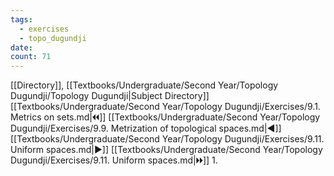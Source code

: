 ```yaml
---
tags:
  - exercises
  - topo_dugundji
date: 
count: 71
---
```

[[Directory]], [[Textbooks/Undergraduate/Second Year/Topology Dugundji/Topology Dugundji|Subject Directory]]
[[Textbooks/Undergraduate/Second Year/Topology Dugundji/Exercises/9.1. Metrics on sets.md|🞀🞀]] [[Textbooks/Undergraduate/Second Year/Topology Dugundji/Exercises/9.9. Metrization of topological spaces.md|◀]] [[Textbooks/Undergraduate/Second Year/Topology Dugundji/Exercises/9.11. Uniform spaces.md|▶]] [[Textbooks/Undergraduate/Second Year/Topology Dugundji/Exercises/9.11. Uniform spaces.md|🞂🞂]]
1. 